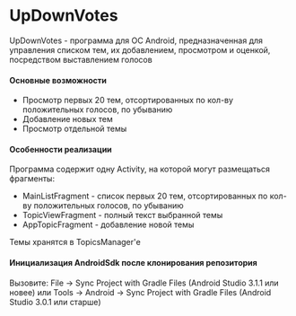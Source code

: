 # UpDownVotes

UpDownVotes - программа для ОС Android, предназначенная для управления списком тем, их добавлением, просмотром и оценкой, посредством выставлением голосов

#### Основные возможности
- Просмотр первых 20 тем, отсортированных по кол-ву положительных голосов, по убыванию
- Добавление новых тем
- Просмотр отдельной темы

#### Особенности реализации
Программа содержит одну Activity, на которой могут размещаться фрагменты:
- MainListFragment - список первых 20 тем, отсортированных по кол-ву положительных голосов, по убыванию
- TopicViewFragment - полный текст выбранной темы
- AppTopicFragment - добавление новой темы

Темы хранятся в TopicsManager'е

#### Инициализация AndroidSdk после клонирования репозитория
Вызовите:
File -> Sync Project with Gradle Files (Android Studio 3.1.1 или новее)
или
Tools -> Android -> Sync Project with Gradle Files  (Android Studio 3.0.1 или старше)
